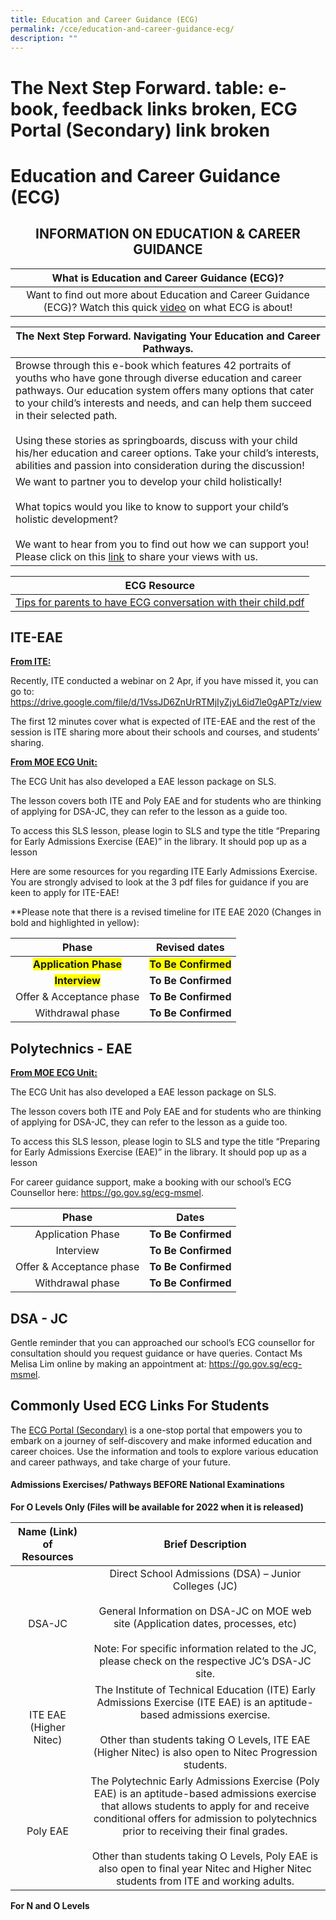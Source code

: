 ```yaml
---
title: Education and Career Guidance (ECG)
permalink: /cce/education-and-career-guidance-ecg/
description: ""
---
```

# The Next Step Forward. table: e-book, feedback links broken, ECG Portal (Secondary) link broken
# Education and Career Guidance (ECG)

## <center>INFORMATION ON EDUCATION & CAREER GUIDANCE</center>

|   What is Education and Career Guidance (ECG)?       |
|:------------------------------------:|
| Want to find out more about Education and Career Guidance (ECG)? Watch this quick <a href="https://www.youtube.com/watch?v=12ass4FSCcg" target="_blank">video</a> on what ECG is about! |

|      The Next Step Forward. Navigating Your Education and Career Pathways.           |
|---------------------------------------------|
| Browse through this e-book which features 42 portraits of youths who have gone through diverse education and career pathways. Our education system offers many options that cater to your child’s interests and needs, and can help them succeed in their selected path.<br><br>Using these stories as springboards, discuss with your child his/her education and career options. Take your child’s interests, abilities and passion into consideration during the discussion!  |
| We want to partner you to develop your child holistically! <br><br>What topics would you like to know to support your child’s holistic development? <br><br>We want to hear from you to find out how we can support you! Please click on this  <a href="https://docs.google.com/forms/d/1WXuoP5X27V7X0dlsrJVAUUnsDpbqImkGNyZ7pzKPweY/viewform" target="_blank">link</a> to share your views with us.           |

|    ECG Resource            |
|-----|
| [Tips for parents to have ECG conversation with their child.pdf](/files/Our%20bbss%20experience/Tips%20for%20parents%20to%20have%20ECG%20conversation%20with%20their%20child.pdf) |

## ITE-EAE

<b><u>From ITE:</u></b>

Recently, ITE conducted a webinar on 2 Apr, if you have missed it, you can go to:  
<a href="https://drive.google.com/file/d/1VssJD6ZnUrRTMjIyZjyL6id7le0gAPTz/view" target="_blank">https://drive.google.com/file/d/1VssJD6ZnUrRTMjIyZjyL6id7le0gAPTz/view</a>

The first 12 minutes cover what is expected of ITE-EAE and the rest of the session is ITE sharing more about their schools and courses, and students’ sharing.

<b><u>From MOE ECG Unit:</u></b>

The ECG Unit has also developed a EAE lesson package on SLS.


The lesson covers both ITE and Poly EAE and for students who are thinking of applying for DSA-JC, they can refer to the lesson as a guide too.


To access this SLS lesson, please login to SLS and type the title “Preparing for Early Admissions Exercise (EAE)” in the library. It should pop up as a lesson

Here are some resources for you regarding ITE Early Admissions Exercise. You are strongly advised to look at the 3 pdf files for guidance if you are keen to apply for ITE-EAE!  
  
  
\*\*Please note that there is a revised timeline for ITE EAE 2020 (Changes in bold and highlighted in yellow):

|           Phase           |   Revised dates  |
|:-------------------------:|:----------------:|
|     <span style="background-color: #FFFF00"><b>Application Phase </b></span>    |  <span style="background-color: #FFFF00"><b>To Be Confirmed</b></span> |
|         <span style="background-color: #FFFF00"><b>Interview</b></span>         |  **To Be Confirmed** |
|  Offer & Acceptance phase |  **To Be Confirmed** |
|      Withdrawal phase     |  **To Be Confirmed** |


## Polytechnics - EAE

<b><u>From MOE ECG Unit:</u></b>

The ECG Unit has also developed a EAE lesson package on SLS.  


The lesson covers both ITE and Poly EAE and for students who are thinking of applying for DSA-JC, they can refer to the lesson as a guide too.

To access this SLS lesson, please login to SLS and type the title “Preparing for Early Admissions Exercise (EAE)” in the library. It should pop up as a lesson

For career guidance support, make a booking with our school’s ECG Counsellor here: <a href="https://go.gov.sg/ecg-msmel" target="_blank">https://go.gov.sg/ecg-msmel</a>.

|           Phase           |       Dates      |
|:-------------------------:|:----------------:|
|     Application Phase     |  **To Be Confirmed** |
|         Interview         |  **To Be Confirmed** |
|  Offer & Acceptance phase |  **To Be Confirmed** |
|      Withdrawal phase     |  **To Be Confirmed** |

## DSA - JC

Gentle reminder that you can approached our school’s ECG counsellor for consultation should you request guidance or have queries. Contact Ms Melisa Lim online by making an appointment at: <a href="https://go.gov.sg/ecg-msmel" target="_blank">https://go.gov.sg/ecg-msmel</a>.

## Commonly Used ECG Links For Students

The [ECG Portal (Secondary)](http://www.myskillsfuture.sg/secondary) is a one-stop portal that empowers you to embark on a journey of self-discovery and make informed education and career choices. Use the information and tools to explore various education and career pathways, and take charge of your future.

#### Admissions Exercises/ Pathways **BEFORE** National Examinations

**For O Levels Only (Files will be available for 2022 when it is released)**

| Name (Link) of Resources |     Brief Description    |
|:------------------------:|:--------------:|
|          DSA-JC          |                                                               Direct School Admissions (DSA) – Junior Colleges (JC)<br><br>General Information on DSA-JC on MOE web site (Application dates, processes, etc)<br><br>Note: For specific information related to the JC, please check on the respective JC’s DSA-JC site.<br>                                                                |
|  ITE EAE (Higher Nitec)  |                                                                      The Institute of Technical Education (ITE) Early Admissions Exercise (ITE EAE) is an aptitude-based admissions exercise.<br><br>Other than students taking O Levels, ITE EAE (Higher Nitec) is also open to Nitec Progression students.<br>                                                                      |
|         Poly EAE         | The Polytechnic Early Admissions Exercise (Poly EAE) is an aptitude-based admissions exercise that allows students to apply for and receive conditional offers for admission to polytechnics prior to receiving their final grades.<br><br>Other than students taking O Levels, Poly EAE is also open to final year Nitec and Higher Nitec students from ITE and working adults.<br>  |

**For N and O Levels**



